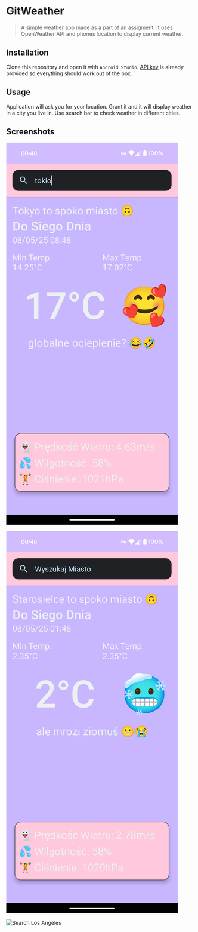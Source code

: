 # GitWeather
> A simple weather app made as a part of an assigment. It uses OpenWeather API and phones location to display current weather.

## Installation
Clone this repository and open it with `Android Studio`. [API key](https://gist.github.com/lalithabacies/c8f973dc6754384d6cade282b64a8cb1) is already provided so everything should work out of the box.

## Usage
Application will ask you for your location. Grant it and it will display weather in a city you live in. Use search bar to check weather in different cities.

## Screenshots
![Current Location](./assets/Screenshot_20250508-004856.png "Current Location")

![Search Tokyo](./assets/Screenshot_20250508-004849.png "Search Tokyo")

![Search Los Angeles](./assets/Screenshot_20250508-0050000.png "Search Los Angeles")